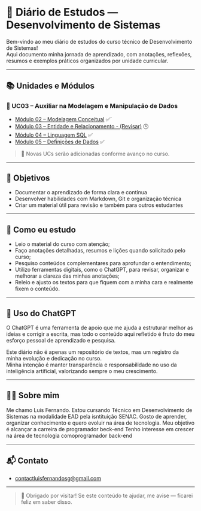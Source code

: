 # 📘 Diário de Estudos — Desenvolvimento de Sistemas

Bem-vindo ao meu diário de estudos do curso técnico de Desenvolvimento de Sistemas!  
Aqui documento minha jornada de aprendizado, com anotações, reflexões, resumos e exemplos práticos organizados por unidade curricular.

---

## 📚 Unidades e Módulos

### 📁 UC03 – Auxiliar na Modelagem e Manipulação de Dados
- [Módulo 02 – Modelagem Conceitual](./UC03%20-%20Auxiliar%20na%20Modelagem%20e%20Manipulação%20de%20Dados/Modulo_02%20-%20Modelagem%20Conceitual%20do%20Banco%20de%20Dados/diario_02.md) ✅`
- [Módulo 03 – Entidade e Relacionamento - (Revisar)](#) 🕓
- [Módulo 04 – Linguagem SQL](./UC03%20-%20Auxiliar%20na%20Modelagem%20e%20Manipulação%20de%20Dados/Modulo_04%20-%20Linguagem%20SQL/diario_4.md) ✅
- [Módulo 05 – Definições de Dados](./UC03%20-%20Auxiliar%20na%20Modelagem%20e%20Manipulação%20de%20Dados/Modulo_05%20-%20Definição%20de%20Dados/diario_05.md) ✅

> 📌 Novas UCs serão adicionadas conforme avanço no curso.

---

## 🎯 Objetivos

- Documentar o aprendizado de forma clara e contínua  
- Desenvolver habilidades com Markdown, Git e organização técnica  
- Criar um material útil para revisão e também para outros estudantes

---

## 🧠 Como eu estudo

- Leio o material do curso com atenção;
- Faço anotações detalhadas, resumos e lições quando solicitado pelo curso;
- Pesquiso conteúdos complementares para aprofundar o entendimento;
- Utilizo ferramentas digitais, como o ChatGPT, para revisar, organizar e melhorar a clareza das minhas anotações;
- Releio e ajusto os textos para que fiquem com a minha cara e realmente fixem o conteúdo.

---

## 🤖 Uso do ChatGPT

O ChatGPT é uma ferramenta de apoio que me ajuda a estruturar melhor as ideias e corrigir a escrita, mas todo o conteúdo aqui refletido é fruto do meu esforço pessoal de aprendizado e pesquisa.

Este diário não é apenas um repositório de textos, mas um registro da minha evolução e dedicação no curso.  
Minha intenção é manter transparência e responsabilidade no uso da inteligência artificial, valorizando sempre o meu crescimento.

---

## 👨‍💻 Sobre mim
Me chamo Luis Fernando. Estou cursando Técnico em Desenvolvimento de Sistemas na modalidade EAD pela isntituição SENAC. Gosto de aprender, organizar conhecimento e quero evoluir na área de tecnologia.
Meu objetivo é alcançar a carreira de programador beck-end
Tenho interesse em crescer na área de tecnologia comoprogramador back-end

---

## 📬 Contato

- contactluisfernandosg@gmail.com

---

> 🚀 Obrigado por visitar! Se este conteúdo te ajudar, me avise — ficarei feliz em saber disso.

